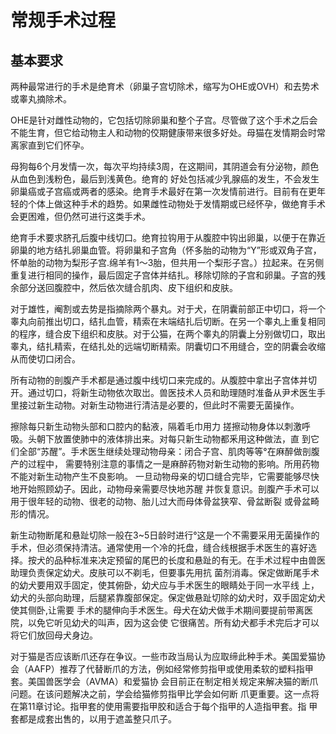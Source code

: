 # 常规手术过程

## 基本要求

两种最常进行的手术是绝育术（卵巢子宫切除术，缩写为OHE或OVH）和去势术或睾丸摘除术。

OHE是针对雌性动物的，它包括切除卵巢和整个子宫。尽管做了这个手术之后会不能生育，但它给动物主人和动物的佼期健康带来很多好处。母猫在发情期会时常离家直到它们怀孕。

母狗每6个月发情一次，每次平均持续3周，在这期间，其阴道会有分泌物，颜色从血色到浅粉色，最后到浅黄色。绝育的 好处包括减少乳腺癌的发生，不会发生卵巢癌或子宫癌或两者的感染。绝育手术最好在第一次发情前进行。目前有在更年轻的个体上做这种手术的趋势。如果雌性动物处于发情期或已经怀孕，做绝育手术会更困难，但仍然可进行这类手术。


绝育手术要求脐孔后腹中线切口。绝育拉钩用于从腹腔中钩出卵巢，以便于在靠近卵巢的地方结扎卵巢血管。将卵巢和子宫角（怀多胎的动物为“Y”形或双角子宫，怀单胎的动物为梨形子宫.绵羊有1〜3胎，但共用一个梨形子宫。）拉起来。在另侧重复进行相同的操作，最后固定子宫体并结扎。移除切除的子宫和卵巢。子宫的残余部分送回腹腔中，然后依次缝合肌肉、皮下组织和皮肤。


对于雄性，阉割或去势是指摘除两个暴丸。对于犬，在阴囊前部正中切口，将一个睾丸向前推出切口，结扎血管，精索在末端结扎后切断。在另一个睾丸上重复相同的程序，缝合皮下组织和皮肤。对于公猫，在两个睾丸的阴囊上分别做切口，取出睾丸，结扎精索，在结扎处的远端切断精索。阴囊切口不用缝合，空的阴囊会收缩从而使切口闭合。


所有动物的剖腹产手术都是通过腹中线切口来完成的。从腹腔中拿出子宫体并切开。通过切口，将新生动物依次取岀。兽医技术人员和助理随时准备从尹术医生手里接过新生动物。对新生动物进行清洁是必要的，但此时不需要无菌操作。

擦除每只新生动物头部和口腔内的黏液，隔着毛巾用力 搓擦动物身体以刺激呼吸。头朝下放置使肺中的液体排出来。对每只新生动物都釆用这种做法，直 到它们全部“苏醒”。手术医生继续处理动物母亲：闭合子宫、肌肉等等°在麻醉做剖腹产的过程中， 需要特别注意的事情之一是麻醉药物对新生动物的影响。所用药物不能对新生动物产生不良影响。 一旦动物母亲的切口缝合完毕，它需要能够尽快地开始照顾幼子。因此，动物母亲需要尽快地苏醒 并恢复意识。剖腹产手术可以用于很年轻的动物、很老的动物、胎儿过大而母体骨盆狭窄、骨盆断裂 或骨盆畸形的情况。


新生动物断尾和悬趾切除一般在3~5日龄时进行°这是一个不需要采用无菌操作的手术，但必须保持清洁。通常使用一个冷的托盘，缝合线根据手术医生的喜好选择。按犬的品种标准来决定预留的尾巴的长度和悬趾的有无。在手术过程中由兽医助理负责保定幼犬。皮肤可以不剃毛，但要事先用抗 菌剂消毒。保定做断尾手术的幼犬要用双手固定，使其俯卧，幼犬应与手术医生的眼睛处于同一水平线 上，幼犬的头部向助理，后腿紧靠腹部保定。保定做悬趾切除的幼犬时，双手固定幼犬使其侧卧,让需要 手术的腿伸向手术医生。母犬在幼犬做手术期间要提前带离医院，以免它听见幼犬的叫声，因为这会使 它很痛苦。所有幼犬都手术完后才可以将它们放回母犬身边。


对于猫是否应该断爪还存在争议。一些市政当局认为应取缔此种手术。美国爱猫协会（AAFP）推荐了代替断爪的方法，例如经常修剪指甲或使用柔软的塑料指甲套。美国兽医学会（AVMA）和爱猫协 会目前正在制定相关规定来解决猫的断爪问题。在该问题解决之前，学会给猫修剪指甲比学会如何断 爪更重要。这一点将在第11章讨论。指甲套的使用需要指甲胶和适合于每个指甲的人造指甲套。指 甲套都是成套出售的，以用于遮盖整只爪子。

